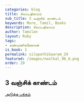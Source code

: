 ```yaml
---
categories: blog
title: சிலப்பதிகாரம்
sub_title: 3 வஞ்சிக் காண்டம்
keywords: More, Tamil, Books
description: சிலப்பதிகாரம்
author: Tamilan
layout: Ruby
tags:
- கண்மணிகணேசன்
is_book: 1
permalink: silapathikaaram_29
featured: /images/noolkal_96_6.png
order: 29
---
```



## 3 வஞ்சிக் காண்டம்

[அடுத்த பக்கம்](silapathikaaram_30)